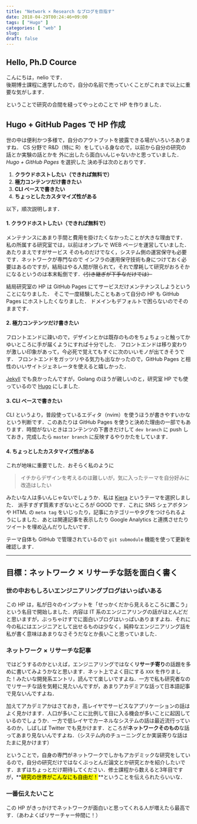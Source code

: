 ```yaml
---
title: "Network × Research なブログを目指す"
date: 2018-04-29T00:24:46+09:00
tags: [ "Hugo" ]
categories: [ "web" ]
slug: 
draft: false
---
```


## Hello, Ph.D Cource
こんにちは，nelio です．  
後期博士課程に進学したので，自分の名前で売っていくことがこれまで以上に重要な気がします．

ということで研究の合間を縫ってやっとのことで HP を作りました．

## Hugo + GitHub Pages で HP 作成
世の中は便利かつ多様で，自分のアウトプットを披露できる場がいろいろありますね．
CS 分野で R&D（特に R）をしている身なので，以前から自分の研究の話とか実験の話とかを
外に出したら面白いんじゃないかと思っていました．*Hugo +  GitHub Pages* を選択した
決め手は次のとおりです．

1. **クラウドホストしたい（できれば無料で）**
1. **極力コンテンツだけ書きたい**
1. **CLI ベースで書きたい**
1. **ちょっとしたカスタマイズ性がある**

以下，順次説明します．
#### 1. クラウドホストしたい（できれば無料で）
メンテナンスにあまり手間と費用を掛けたくなかったことが大きな理由です．
私の所属する研究室では，以前はオンプレで WEB ページを運営していました．あたりまえですがサービス
そのものだけでなく，システム側の運営保守も必要です．ネットワークが専門なので
インフラの運用保守技術も身につけておく必要はあるのですが，結局はやる人間が限られて，それで摩耗して研究がおろそかになるというのは本末転倒です．~~（引き継ぎが下手なだけでは）~~

結局研究室の HP は GitHub Pages にてサービスだけメンテナンスしようということになりました．
そこで一度経験したこともあって自分の HP も GitHub Pages にホストしたくなりました．
ドメインもデフォルトで困らないのでそのままです．

#### 2. 極力コンテンツだけ書きたい
フロントエンドに疎いので，デザインとかは既存のものをちょちょっと触ってかゆいところに手が届くようにすれば十分でした．
フロントエンドは移り変わりが激しい印象があって，今必死で覚えてもすぐに次のいいモノが出てきそうです．
フロントエンドをガッツリやる気力も出なかったので，GitHub Pages と相性のいいサイトジェネレータを使えると嬉しかった．

[Jekyll](https://jekyllrb-ja.github.io) でも良かったんですが，Golang のほうが親しいのと，研究室 HP でも使っているので [Hugo](https://gohugo.io) にしました.

#### 3. CLI ベースで書きたい
CLI というより，普段使っているエディタ（nvim）を使うほうが書きやすいかなという判断です．このあたりは GitHub Pages を使うと決めた理由の一部でもあります．時間がないときはコンテンツの下書きだけして `dev branch` に push しておき，完成したら `master branch` に反映するやりかたをしています．

#### 4. ちょっとしたカスタマイズ性がある
これが地味に重要でした．おそらく私のように

> イチからデザインを考えるのは難しいが，気に入ったテーマを自分好みに改造はしたい

みたいな人は多いんじゃないでしょうか．私は [Kiera](https://themes.gohugo.io/hugo-kiera/) というテーマを選択しました．
派手すぎず質素すぎないところが GOOD です．これに SNS シェアボタンや HTML の `meta tag` をいじったり，記事にカテゴリーやタグをつけられるようにしました．あとは関連記事を表示したり Google Analytics と連携させたりツイートを埋め込んだりしたいです．


テーマ自体も GitHub で管理されているので `git submodule` 機能を使って更新を確認します．

- - - 

## 目標：ネットワーク ✕ リサーチな話を面白く書く
### 世の中おもしろいエンジニアリングブログはいっぱいある
この HP は，私が日々のインプットを「せっかくだから見えるところに置こう」という名目で開始しました．内容は IT 系のエンジニアリングの話がほとんどだと思いますが，ぶっちゃけすでに面白いブログはいっぱいありますよね．それに今の私にはエンジニアとして出せるものは少なく，純粋なエンジニアリング話を私が書く意味はあまりなさそうだなとか長いこと思っていました．

### ネットワーク × リサーチな記事
ではどうするのかといえば，エンジニアリングではなく**リサーチ寄り**の話題を多めに書いてみようかなと思います．ネット上でよく目にする `XXX` を作りました！みたいな開発系エントリ，読んでて楽しいですよね．一方で私も研究者なのでリサーチな話を気軽に見たいんですが，あまりアカデミアな話って日本語記事で見ないんですよね．

加えてアカデミアかはさておき，高レイヤでサービスなアプリケーションの話はよく見かけます．人口が多いことに比例して目に入る機会が多いことに起因しているのでしょうか．一方で低レイヤでカーネルなシステムの話は最近流行っているのか，しばしば Twitter でも見かけます．ところが**ネットワークそのもの**な話ってあまり見ないんですよね．（システム内のチューニングとか実装寄りな話はたまに見かけます）

ということで，自身の専門がネットワークでしかもアカデミックな研究をしているので，自分の研究だけではなくぶっとんだ論文とか研究とかを紹介したいです．まずはちょっとだけ期待してください．修士課程から数えると3年目ですが，**<mark>研究の世界がこんなにも自由だ！</mark>**ということを伝えられたらいいな．


### 一番伝えたいこと
この HP がきっかけでネットワークが面白いと思ってくれる人が増えたら最高です．（あわよくばリサーチャー仲間に！）

